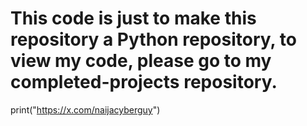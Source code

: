 # This code is just to make this repository a Python repository, to view my code, please go to my completed-projects repository.

print("https://x.com/naijacyberguy")
